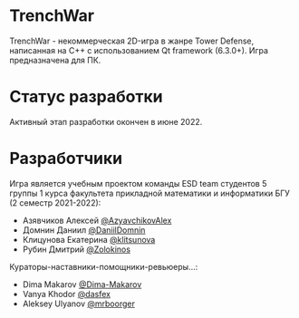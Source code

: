 # TrenchWar
TrenchWar - некоммерческая 2D-игра в жанре Tower Defense, написанная на C++ с использованием Qt framework (6.3.0+). Игра предназначена для ПК. 

# Статус разработки

Активный этап разработки окончен в июне 2022.

# Разработчики

Игра является учебным проектом команды ESD team студентов 5 группы 1 курса факультета прикладной математики и информатики БГУ (2 семестр 2021-2022):

+ Азявчиков Алексей <a href = "https://github.com/AzyavchikovAlex">@AzyavchikovAlex</a>
+ Домнин Даниил <a href = "https://github.com/DaniilDomnin">@DaniilDomnin</a>
+ Клицунова Екатерина <a href = "https://github.com/klitsunova">@klitsunova</a>
+ Рубин Дмитрий <a href = "https://github.com/Zolokinos">@Zolokinos</a>

Кураторы-наставники-помощники-ревьюеры...:

+ Dima Makarov <a href = "https://github.com/Dima-Makarov">@Dima-Makarov</a>
+ Vanya Khodor <a href = "https://github.com/dasfex">@dasfex</a>
+ Aleksey Ulyanov <a href = "https://github.com/mrboorger">@mrboorger</a>


